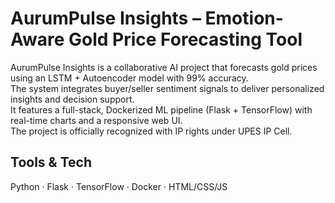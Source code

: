 # AurumPulse Insights – Emotion-Aware Gold Price Forecasting Tool

AurumPulse Insights is a collaborative AI project that forecasts gold prices using an LSTM + Autoencoder model with 99% accuracy.  
The system integrates buyer/seller sentiment signals to deliver personalized insights and decision support.  
It features a full-stack, Dockerized ML pipeline (Flask + TensorFlow) with real-time charts and a responsive web UI.  
The project is officially recognized with IP rights under UPES IP Cell.

## Tools & Tech
Python · Flask · TensorFlow · Docker · HTML/CSS/JS 
